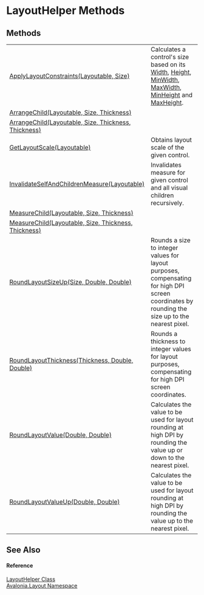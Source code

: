 # LayoutHelper Methods




## Methods
<table>
<tr>
<td><a href="M_Avalonia_Layout_LayoutHelper_ApplyLayoutConstraints">ApplyLayoutConstraints(Layoutable, Size)</a></td>
<td>Calculates a control's size based on its <a href="P_Avalonia_Layout_Layoutable_Width">Width</a>, <a href="P_Avalonia_Layout_Layoutable_Height">Height</a>, <a href="P_Avalonia_Layout_Layoutable_MinWidth">MinWidth</a>, <a href="P_Avalonia_Layout_Layoutable_MaxWidth">MaxWidth</a>, <a href="P_Avalonia_Layout_Layoutable_MinHeight">MinHeight</a> and <a href="P_Avalonia_Layout_Layoutable_MaxHeight">MaxHeight</a>.</td>
</tr>
<tr>
<td><a href="M_Avalonia_Layout_LayoutHelper_ArrangeChild_1">ArrangeChild(Layoutable, Size, Thickness)</a></td>
<td> </td>
</tr>
<tr>
<td><a href="M_Avalonia_Layout_LayoutHelper_ArrangeChild">ArrangeChild(Layoutable, Size, Thickness, Thickness)</a></td>
<td> </td>
</tr>
<tr>
<td><a href="M_Avalonia_Layout_LayoutHelper_GetLayoutScale">GetLayoutScale(Layoutable)</a></td>
<td>Obtains layout scale of the given control.</td>
</tr>
<tr>
<td><a href="M_Avalonia_Layout_LayoutHelper_InvalidateSelfAndChildrenMeasure">InvalidateSelfAndChildrenMeasure(Layoutable)</a></td>
<td>Invalidates measure for given control and all visual children recursively.</td>
</tr>
<tr>
<td><a href="M_Avalonia_Layout_LayoutHelper_MeasureChild_1">MeasureChild(Layoutable, Size, Thickness)</a></td>
<td> </td>
</tr>
<tr>
<td><a href="M_Avalonia_Layout_LayoutHelper_MeasureChild">MeasureChild(Layoutable, Size, Thickness, Thickness)</a></td>
<td> </td>
</tr>
<tr>
<td><a href="M_Avalonia_Layout_LayoutHelper_RoundLayoutSizeUp">RoundLayoutSizeUp(Size, Double, Double)</a></td>
<td>Rounds a size to integer values for layout purposes, compensating for high DPI screen coordinates by rounding the size up to the nearest pixel.</td>
</tr>
<tr>
<td><a href="M_Avalonia_Layout_LayoutHelper_RoundLayoutThickness">RoundLayoutThickness(Thickness, Double, Double)</a></td>
<td>Rounds a thickness to integer values for layout purposes, compensating for high DPI screen coordinates.</td>
</tr>
<tr>
<td><a href="M_Avalonia_Layout_LayoutHelper_RoundLayoutValue">RoundLayoutValue(Double, Double)</a></td>
<td>Calculates the value to be used for layout rounding at high DPI by rounding the value up or down to the nearest pixel.</td>
</tr>
<tr>
<td><a href="M_Avalonia_Layout_LayoutHelper_RoundLayoutValueUp">RoundLayoutValueUp(Double, Double)</a></td>
<td>Calculates the value to be used for layout rounding at high DPI by rounding the value up to the nearest pixel.</td>
</tr>
</table>

## See Also


#### Reference
<a href="T_Avalonia_Layout_LayoutHelper">LayoutHelper Class</a>  
<a href="N_Avalonia_Layout">Avalonia.Layout Namespace</a>  
